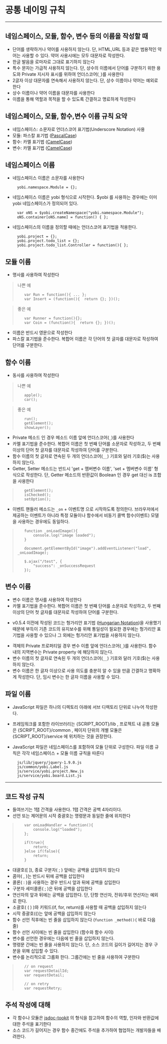 # 공통 네이밍 규칙

----
## 네임스페이스, 모듈, 함수, 변수 등의 이름을 작성할 때

* 단어를 생략하거나 약어를 사용하지 않는다. 단, HTML,URL 등과 같은 범용적인 약어는 사용할 수 있다. 약어 사용시에는 모두 대문자로 작성한다.
* 한글 발음을 로마자로 그대로 표기하지 않는다
* 특수 문자는 가급적 사용하지 않는다. 단, 상수의 이름에서 단어를 구분하기 위한 용도와 Private 지시자 표시를 위하여 언더스코어(`_`)를 사용한다
* 2글자 이상 대문자를 연속해서 사용하지 않는다. 단, 상수 이름이나 약어는 예외로 한다
* 상수 이름이나 약어 이름을 대문자를 사용한다
* 이름을 통해 역할과 목적을 할 수 있도록 간결하고 명료하게 작성한다

## 네임스페이스, 모듈, 함수,변수 이름 규칙 요약
* 네임스페이스: 소문자로 언더스코어 표기법(Underscore Notation) 사용
* 모듈: 파스칼 표기법 ([PascalCase](http://c2.com/cgi/wiki?PascalCase))
* 함수: 카멜 표기법 ([CamelCase](http://en.wikipedia.org/wiki/CamelCase))
* 변수: 카멜 표기법 ([CamelCase](http://en.wikipedia.org/wiki/CamelCase))

## 네임스페이스 이름

* 네임스페이스 이름은 소문자를 사용한다

        yobi.namespace.Module = {};

* 네임스페이스 이름은 yobi 형식으로 시작한다. $yobi 를 사용하는 경우에는 이미 yobi 네임스페이스가 정의되어 있다.

        var oNS = $yobi.createNamespace("yobi.namespace.Module");
        oNS.container[oNS.name] = function() { };

* 네임스페이스의 이름을 정의할 때에는 언더스코어 표기법을 적용한다.

        yobi.project = {};
        yobi.project.todo_list = {};
        yobi.project.todo_list.Controller = function(){ };

## 모듈 이름

* 명사를 사용하여 작성한다

>나쁜 예
>
>        var Run = function(){ ... };
>        var Insert = (function(){  return {}; })();


>좋은 예
>
>        var Runner = function(){};
>        var Coin = (function(){  return {}; })();


* 이름은 반드시 영문으로 작성한다
* 파스칼 표기법을 준수한다. 복합어 이름은 각 단어의 첫 글자를 대문자로 작성하여 단어를 구분한다.


## 함수 이름

* 동사를 사용하여 작성한다

>나쁜 예
>
>        apple();
>        car();

>좋은 예
>
>        run();
>        getElement();
>        showLayer();

* Private 메소드 인 경우 메소드 이름 앞에 언더스코어(`_`)를 사용한다
* 카멜 표기법을 준수한다. 복합어 이름은 첫 번째 단어를 소문자로 작성하고, 두 번째 이상의 단어 첫 글자를 대문자로 작성하여 단어를 구분한다.
* 함수 이름의 첫 글자로 연속된 두 개의 언더스코어(`__`) 기호와 달러 기호($)는 사용하지 않는다.
* Getter, Setter 메소드는 반드시 'get + 멤버변수 이름', 'set + 멤버변수 이름' 형식으로 작성한다. 단, Getter 메소드의 반환값이 Boolean 인 경우 get 대신 is 조합을 사용한다

>        getElement();
>        isChecked();
>        setOption();

* 이벤트 핸들러 메소드는 `_on` + 이벤트명 으로 시작하도록 정의한다.
  브라우저에서 제공하는 이벤트가 아니라 특정 모듈이나 함수에서 비동기 콜백 함수(이벤트) 모델을 사용하는 경우에도 동일하다.

>        function _onLoadImage(){
>            console.log("image loaded");
>        }
>
>        document.getElementById("image").addEventListener("load", _onLoadImage);
>
>        $.ajax("/test", {
>            "success": _onSuccessRequest
>        });


## 변수 이름

* 변수 이름은 명사를 사용하여 작성한다
* 카멜 표기법을 준수한다. 복합어 이름은 첫 번째 단어를 소문자로 작성하고, 두 번째 이상의 단어 첫 글자를 대문자로 작성하여 단어를 구분한다.
 -  v0.5.4 이전에 작성된 코드는 헝가리안 표기법 ([Hungarian Notation](http://en.wikipedia.org/wiki/Hungarian_notation))을 사용했기 때문에
    부득이 기존 코드의 유지보수를 위해 통일성이 필요한 경우에는 헝가리안 표기법을 사용할 수 있으나 그 외에는 헝가리안 표기법을 사용하지 않는다. 
* 객체의 Private 프로퍼티일 경우 변수 이름 앞에 언더스코어(`_`)를 사용한다. 함수 내의 지역변수는 Private property 에 해당하지 않는다.
* 변수 이름의 첫 글자로 연속된 두 개의 언더스코어(`__`) 기호와 달러 기호($)는 사용하지 않는다.
* 변수 이름은 한 글자 이상으로 사용 의도를 충분히 알 수 있을 만큼 간결하고 명확하게 작성한다. 단, 임시 변수는 한 글자 이름을 사용할 수 있다.


## 파일 이름

* JavaScript 파일은 하나의 디렉토리 아래에 서브 디렉토리 단위로 나누어 작성한다.
* 프레임워크를 포함한 라이브러리는 {SCRIPT_ROOT}/lib , 프로젝트 내 공통 모듈은 {SCRIPT_ROOT}/common , 페이지 단위의 개별 모듈은 {SCRIPT_ROOT}/service 에 위치하는 것을 권장한다.
* JavaScript 파일은 네임스페이스를 포함하여 모듈 단위로 구성한다. 파일 이름 규칙은 각각 네임스페이스 + 모듈 이름 규칙을 따른다

        js/lib/jquery/jquery-1.9.0.js
        js/common/yobi.Label.js
        js/service/yobi.project.New.js
        js/service/yobi.board.List.js


----

## 코드 작성 규칙

* 들여쓰기는 1탭 간격을 사용한다. 1탭 간격은 공백 4자리이다.
* 선언 또는 제어문의 시작 중괄호는 명령문과 동일한 줄에 위치한다

>        var onLoadHandler = function(){
>            console.log("loaded");
>        };
>
>        if(true){
>            return;
>        }else if(false){
>            return;
>        }

* 대괄호([ ]), 종료 구분자( ; ) 앞에는 공백을 삽입하지 않는다
* 콤마( , )는 반드시 뒤에 공백을 삽입한다
* 콜론( : )을 사용하는 경우 반드시 앞과 뒤에 공백을 삽입한다
* 구분자 세미콜론( ; )은 뒤에 공백을 삽입한다
* 연산자의 앞과 뒤에는 공백을 삽입한다. 단, 단항 연산자, 전위/후위 연산자는 예외로 한다.
* 소괄호( ( ) )와 키워드(if, for, return)를 사용할 때 공백을 삽입하지 않는다
* 시작 중괄호({)는 앞에 공백을 삽입하지 않는다
* 함수 선언 직후에는 빈 줄을 삽입하지 않는다 (`function _method(){` 바로 다음 줄)
* 함수 선언 사이에는 빈 줄을 삽입한다 (함수와 함수 사이)
* 변수를 선언한 경우에는 다음에 빈 줄을 삽입하지 않는다.
* 명령문 간에는 빈 줄을 사용하지 않는다. 단, 소스 코드의 길이가 길어지는 경우 구분을 위해 삽입할 수 있다.
* 변수를 논리적으로 그룹화 한다. 그룹간에는 빈 줄을 사용하여 구분한다

>        // on request
>        var requestDetailId;
>        var requestDetail;
>
>        // on retry
>        var requestRetry;


## 주석 작성에 대해

* 각 함수나 모듈은 [jsdoc-tookit](http://code.google.com/p/jsdoc-toolkit/w/list) 의 형식을 참고하여 함수의 역할, 인자와 반환값에 대한 주석을 표기한다
* 소스 코드가 길어지는 경우 함수 중간에도 주석을 추가하여 협업하는 개발자들을 배려한다.
